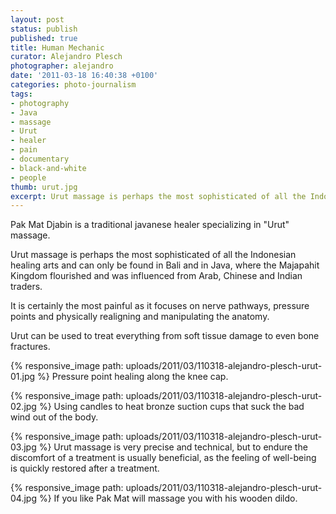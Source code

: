 ```yaml
---
layout: post
status: publish
published: true
title: Human Mechanic
curator: Alejandro Plesch
photographer: alejandro
date: '2011-03-18 16:40:38 +0100'
categories: photo-journalism
tags:
- photography
- Java
- massage
- Urut
- healer
- pain
- documentary
- black-and-white
- people
thumb: urut.jpg
excerpt: Urut massage is perhaps the most sophisticated of all the Indonesian healing arts and can only be found in Bali and in Java, where the Majapahit Kingdom flourished and was influenced from Arab, Chinese and Indian traders.
---
```

Pak Mat Djabin is a traditional javanese healer specializing in "Urut" massage.

Urut massage is perhaps the most sophisticated of all the Indonesian healing arts and can only be found in Bali and in Java, where the Majapahit Kingdom flourished and was influenced from Arab, Chinese and Indian traders.

It is certainly the most painful as it focuses on nerve pathways, pressure points and physically realigning and manipulating the anatomy.

Urut can be used to treat everything from soft tissue damage to even bone fractures.

{% responsive_image path: uploads/2011/03/110318-alejandro-plesch-urut-01.jpg %}
Pressure point healing along the knee cap.

{% responsive_image path: uploads/2011/03/110318-alejandro-plesch-urut-02.jpg %}
Using candles to heat bronze suction cups that suck the bad wind out of the body.

{% responsive_image path: uploads/2011/03/110318-alejandro-plesch-urut-03.jpg %}
Urut massage is very precise and technical, but to endure the discomfort of a treatment is usually beneficial, as the feeling of well-being is quickly restored after a treatment.

{% responsive_image path: uploads/2011/03/110318-alejandro-plesch-urut-04.jpg %}
If you like Pak Mat will massage you with his wooden dildo.
